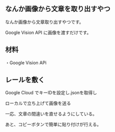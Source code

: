 ## なんか画像から文章を取り出すやつ
なんか画像から文章取り出すやつです。

Google Vision API に画像を渡すだけです。

## 材料

・Google Vision APi

## レールを敷く
Google Cloud でキーIDを設定し.jsonを取得し

ローカルで立ち上げて画像を送る

一応、文章の間違いを直せるようにしている。

あと、コピーボタンで簡単に貼り付けが行える。
